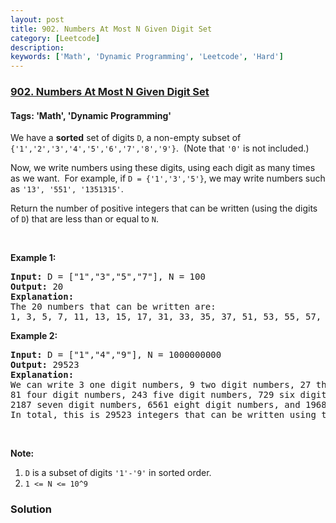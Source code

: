 ```yaml
---
layout: post
title: 902. Numbers At Most N Given Digit Set
category: [Leetcode]
description: 
keywords: ['Math', 'Dynamic Programming', 'Leetcode', 'Hard']
---
```

### [902. Numbers At Most N Given Digit Set](https://leetcode.com/problems/numbers-at-most-n-given-digit-set)

#### Tags: 'Math', 'Dynamic Programming'

<div class="content__u3I1 question-content__JfgR"><div><p>We have a <strong>sorted</strong> set of digits <code>D</code>, a non-empty subset of <code>{'1','2','3','4','5','6','7','8','9'}</code>.  (Note that <code>'0'</code> is not included.)</p>
<p>Now, we write numbers using these digits, using each digit as many times as we want.  For example, if <code>D = {'1','3','5'}</code>, we may write numbers such as <code>'13', '551', '1351315'</code>.</p>
<p>Return the number of positive integers that can be written (using the digits of <code>D</code>) that are less than or equal to <code>N</code>.</p>
<p> </p>
<p><strong>Example 1:</strong></p>
<pre><strong>Input: </strong>D = <span id="example-input-1-1">["1","3","5","7"]</span>, N = <span id="example-input-1-2">100</span>
<strong>Output: </strong><span id="example-output-1">20</span>
<strong>Explanation: </strong>
The 20 numbers that can be written are:
1, 3, 5, 7, 11, 13, 15, 17, 31, 33, 35, 37, 51, 53, 55, 57, 71, 73, 75, 77.
</pre>
<div>
<p><strong>Example 2:</strong></p>
<pre><strong>Input: </strong>D = <span id="example-input-2-1">["1","4","9"]</span>, N = <span id="example-input-2-2">1000000000</span>
<strong>Output: </strong><span id="example-output-2">29523</span>
<strong>Explanation: </strong>
We can write 3 one digit numbers, 9 two digit numbers, 27 three digit numbers,
81 four digit numbers, 243 five digit numbers, 729 six digit numbers,
2187 seven digit numbers, 6561 eight digit numbers, and 19683 nine digit numbers.
In total, this is 29523 integers that can be written using the digits of D.</pre>
</div>
<p> </p>
<p><strong>Note:</strong></p>
<ol>
<li><code>D</code> is a subset of digits <code>'1'-'9'</code> in sorted order.</li>
<li><code>1 &lt;= N &lt;= 10^9</code></li>
</ol>
</div></div>

### Solution
